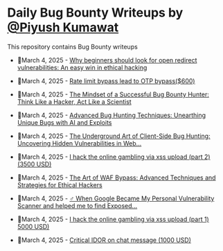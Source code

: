 # Daily Bug Bounty Writeups by [@Piyush Kumawat](https://twitter.com/piyush_supiy) 
This repository contains Bug Bounty writeups

<!-- BLOG-POST-LIST:START -->
 - 💯March 4, 2025 - [Why beginners should look for open redirect vulnerabilities: An easy win in ethical hacking](https://medium.com/@vivekps143/why-beginners-should-look-for-open-redirect-vulnerabilities-an-easy-win-in-ethical-hacking-18fe21cf630d?source=rss------bug_bounty-5) 

 - 💯March 4, 2025 - [Rate limit bypass lead to OTP bypass&lpar;$600&rpar;](https://bytesnull44.medium.com/rate-limit-bypass-lead-to-otp-bypass-600-f64f39f9e130?source=rss------bug_bounty-5) 

 - 💯March 4, 2025 - [The Mindset of a Successful Bug Bounty Hunter: Think Like a Hacker, Act Like a Scientist](https://medium.com/@vivekps143/the-mindset-of-a-successful-bug-bounty-hunter-think-like-a-hacker-act-like-a-scientist-744253e2f091?source=rss------bug_bounty-5) 

 - 💯March 4, 2025 - [Advanced Bug Hunting Techniques: Unearthing Unique Bugs with AI and Exploits](https://medium.com/@codelinex/advanced-bug-hunting-techniques-unearthing-unique-bugs-with-ai-and-exploits-d404b7aa9c4b?source=rss------bug_bounty-5) 

 - 💯March 4, 2025 - [The Underground Art of Client-Side Bug Hunting: Uncovering Hidden Vulnerabilities in Web…](https://medium.com/@codelinex/the-underground-art-of-client-side-bug-hunting-uncovering-hidden-vulnerabilities-in-web-899330fcb6e5?source=rss------bug_bounty-5) 

 - 💯March 4, 2025 - [I hack the online gambling via xss upload &lpar;part 2&rpar; &lpar;3500 USD&rpar;](https://bytesnull44.medium.com/i-hack-the-online-gambling-via-xss-upload-part-2-3500-usd-18fb7646b506?source=rss------bug_bounty-5) 

 - 💯March 4, 2025 - [The Art of WAF Bypass: Advanced Techniques and Strategies for Ethical Hackers](https://medium.com/@codelinex/the-art-of-waf-bypass-advanced-techniques-and-strategies-for-ethical-hackers-d8f05cea0353?source=rss------bug_bounty-5) 

 - 💯March 4, 2025 - [️‍♂️ When Google Became My Personal Vulnerability Scanner and helped me to find Exposed…](https://hiddendom.medium.com/%EF%B8%8F-%EF%B8%8F-when-google-became-my-personal-vulnerability-scanner-and-helped-me-to-find-exposed-d1d28d24d2ac?source=rss------bug_bounty-5) 

 - 💯March 4, 2025 - [I hack the online gambling via xss upload &lpar;part 1&rpar; 5000 USD&rpar;](https://bytesnull44.medium.com/i-hack-the-online-gambling-via-xss-upload-part-1-5000-usd-7a27bedd03a5?source=rss------bug_bounty-5) 

 - 💯March 4, 2025 - [Critical IDOR on chat message &lpar;1000 USD&rpar;](https://bytesnull44.medium.com/critical-idor-on-chat-message-1000-usd-e07f3a28730d?source=rss------bug_bounty-5) 
<!-- BLOG-POST-LIST:END -->
